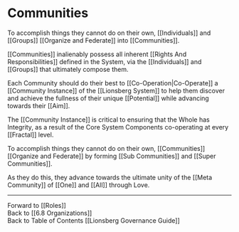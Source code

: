 # Communities

To accomplish things they cannot do on their own, [[Individuals]] and [[Groups]] [[Organize and Federate]] into [[Communities]].    

[[Communities]] inalienably possess all inherent [[Rights And Responsibilities]] defined in the System, via the [[Individuals]] and [[Groups]] that ultimately compose them. 

Each Community should do their best to [[Co-Operation|Co-Operate]] a [[Community Instance]] of the [[Lionsberg System]] to help them discover and achieve the fullness of their unique [[Potential]] while advancing towards their [[Aim]]. 

The [[Community Instance]] is critical to ensuring that the Whole has Integrity, as a result of the Core System Components co-operating at every [[Fractal]] level. 

To accomplish things they cannot do on their own, [[Communities]] [[Organize and Federate]] by forming [[Sub Communities]] and [[Super Communities]]. 

As they do this, they advance towards the ultimate unity of the [[Meta Community]] of [[One]] and [[All]] through Love. 


___

Forward to [[Roles]]  
Back to [[6.8 Organizations]]  
Back to Table of Contents [[Lionsberg Governance Guide]]




